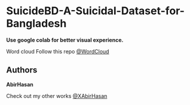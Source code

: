 # SuicideBD-A-Suicidal-Dataset-for-Bangladesh

**Use google colab for better visual experience.**


Word cloud Follow this repo [@WordCloud](https://github.com/XAbirHasan/WordCloud)

## Authors

**AbirHasan**

Check out my other works [@XAbirHasan](https://github.com/XAbirHasan)

